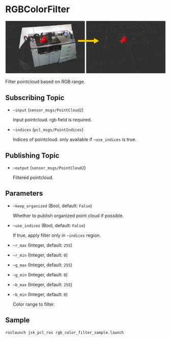 # RGBColorFilter

![](images/rgb_color_filter.png)

Filter pointcloud based on RGB range.

## Subscribing Topic
* `~input` (`sensor_msgs/PointCloud2`)

  Input pointcloud. rgb field is required.

* `~indices` (`pcl_msgs/PointIndices`)

  Indices of pointcloud. only available if `~use_indices` is true.

## Publishing Topic
* `~output` (`sensor_msgs/PointCloud2`)

  Filtered pointcloud.

## Parameters
* `~keep_organized` (Bool, default: `False`)

  Whether to publish organized point cloud if possible.

* `~use_indices` (Bool, default: `False`)

  If true, apply filter only in `~indices` region.

* `~r_max` (Integer, default: `255`)
* `~r_min` (Integer, default: `0`)
* `~g_max` (Integer, default: `255`)
* `~g_min` (Integer, default: `0`)
* `~b_max` (Integer, default: `255`)
* `~b_min` (Integer, default: `0`)

  Color range to filter.

## Sample

```bash
roslaunch jsk_pcl_ros rgb_color_filter_sample.launch
```
